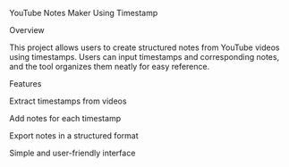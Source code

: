 YouTube Notes Maker Using Timestamp

Overview

This project allows users to create structured notes from YouTube videos using timestamps. Users can input timestamps and corresponding notes, and the tool organizes them neatly for easy reference.

Features

Extract timestamps from videos

Add notes for each timestamp

Export notes in a structured format

Simple and user-friendly interface
